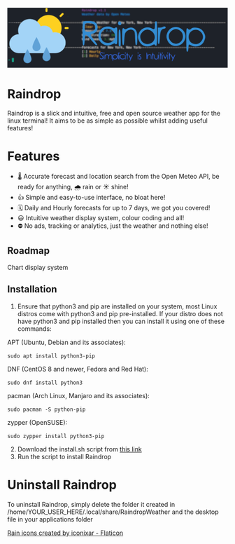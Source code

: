 ![Banner Image](/assets/banner.png?raw=true "Banner Image")

# Raindrop
Raindrop is a slick and intuitive, free and open source weather app for the linux terminal! It aims to be as simple as possible whilst adding useful features!

# Features

* 🌡️ Accurate forecast and location search from the Open Meteo API, be ready for anything, 🌧️ rain or ☀️ shine!
* 👍 Simple and easy-to-use interface, no bloat here!
* 🗓️ Daily and Hourly forecasts for up to 7 days, we got you covered!
* 😃 Intuitive weather display system, colour coding and all!
* ⛔ No ads, tracking or analytics, just the weather and nothing else!

## Roadmap

Chart display system

## Installation

1. Ensure that python3 and pip are installed on your system, most Linux distros come with python3 and pip pre-installed. If your distro does not have python3 and pip installed then you can install it using one of these commands:

APT (Ubuntu, Debian and its associates):

```
sudo apt install python3-pip
```

DNF (CentOS 8 and newer, Fedora and Red Hat):

```
sudo dnf install python3
```

pacman (Arch Linux, Manjaro and its associates):

```
sudo pacman -S python-pip
```

zypper (OpenSUSE):

```
sudo zypper install python3-pip
```

2. Download the install.sh script from [this link](https://github.com/metalfoxdev/Raindrop/releases/latest/download/install.sh)
3. Run the script to install Raindrop

# Uninstall Raindrop

To uninstall Raindrop, simply delete the folder it created in /home/YOUR_USER_HERE/.local/share/RaindropWeather and the desktop file in your applications folder

<a href="https://www.flaticon.com/free-icons/rain" title="rain icons">Rain icons created by iconixar - Flaticon</a>
